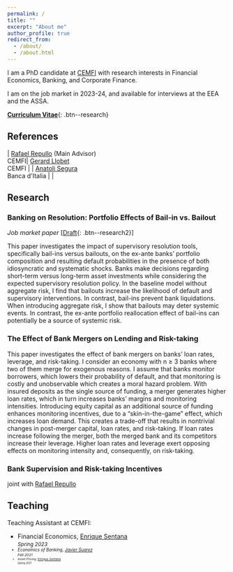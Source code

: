 ```yaml
---
permalink: /
title: ""
excerpt: "About me"
author_profile: true
redirect_from: 
  - /about/
  - /about.html
---
```

<style>
table, td, th {
   border: none!important;
   font-size: 16px;
}
</style>


I am a PhD candidate at [CEMFI](https://www.cemfi.es/) with research interests in Financial Economics, Banking, and Corporate Finance.

I am on the job market in 2023-24, and available for interviews at the EEA and the ASSA.

[**Curriculum Vitae**](/files/Siema_Hashemi.pdf){: .btn--research}
 
## References

| [Rafael Repullo](https://www.cemfi.es/~repullo/)  (Main Advisor)<br /> CEMFI| [Gerard Llobet](https://gllobet.github.io/)<br /> CEMFI |
| [Anatoli Segura](https://sites.google.com/site/anatolisegura/) <br /> Banca d'Italia  |    |

## Research

### Banking on Resolution: Portfolio Effects of Bail-in vs. Bailout 
_Job market paper_ 
[[Draft](/files/Banking_resolution.pdf){: .btn--research2}]
<p> This paper investigates the impact of supervisory resolution tools, specifically bail-ins versus bailouts, on the ex-ante banks’ portfolio composition and resulting default probabilities in the presence of both idiosyncratic and systematic shocks. Banks make decisions regarding short-term versus long-term asset investments while considering the expected supervisory resolution policy. In the baseline model without aggregate risk, I find that bailouts increase the likelihood of default and supervisory interventions. In contrast, bail-ins prevent bank liquidations. When introducing aggregate risk, I show that bailouts may deter systemic events. In contrast, the ex-ante portfolio reallocation effect of bail-ins can potentially be a source of systemic risk. </p> 


### The Effect of Bank Mergers on Lending and Risk-taking
<p> This paper investigates the effect of bank mergers on banks’ loan rates, leverage, and risk-taking. I consider an economy with n ≥ 3 banks where two of them merge for exogenous reasons. I assume that banks monitor borrowers, which lowers their probability of default, and that monitoring is costly and unobservable which creates a moral hazard problem. With insured deposits as the single source of funding, a merger generates higher loan rates, which in turn increases banks’ margins and monitoring intensities. Introducing equity capital as an additional source of funding enhances monitoring incentives, due to a “skin-in-the-game” effect, which increases loan demand. This creates a trade-off that results in nontrivial changes in post-merger capital, loan rates, and risk-taking. If loan rates increase following the merger, both the merged bank and its competitors increase their leverage. Higher loan rates and leverage exert opposing effects on monitoring intensity and, consequently, on risk-taking.</p>


### Bank Supervision and Risk-taking Incentives
joint with [Rafael Repullo](https://www.cemfi.es/~repullo/)

## Teaching
Teaching Assistant at CEMFI:
 * Financial Economics, [Enrique Sentana](https://www.cemfi.es/~sentana/)<br /> <small ><i>Spring 2023<i><small>
 * Economics of Banking, [Javier Suarez](https://www.cemfi.es/~suarez/)<br /> <small ><i>Fall 2021<i><small >
 * Asset Pricing, [Enrique Sentana](https://www.cemfi.es/~sentana/)<br /> <small ><i>Spring 2021<i><small >
 


